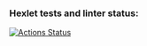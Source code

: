 ### Hexlet tests and linter status:
[![Actions Status](https://github.com/Aleksey-Onuchin/python-project-83/actions/workflows/hexlet-check.yml/badge.svg)](https://github.com/Aleksey-Onuchin/python-project-83/actions)